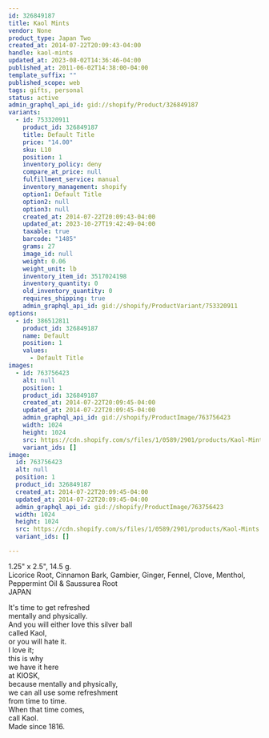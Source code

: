 ```yaml
---
id: 326849187
title: Kaol Mints
vendor: None
product_type: Japan Two
created_at: 2014-07-22T20:09:43-04:00
handle: kaol-mints
updated_at: 2023-08-02T14:36:46-04:00
published_at: 2011-06-02T14:38:00-04:00
template_suffix: ""
published_scope: web
tags: gifts, personal
status: active
admin_graphql_api_id: gid://shopify/Product/326849187
variants:
  - id: 753320911
    product_id: 326849187
    title: Default Title
    price: "14.00"
    sku: L10
    position: 1
    inventory_policy: deny
    compare_at_price: null
    fulfillment_service: manual
    inventory_management: shopify
    option1: Default Title
    option2: null
    option3: null
    created_at: 2014-07-22T20:09:43-04:00
    updated_at: 2023-10-27T19:42:49-04:00
    taxable: true
    barcode: "1485"
    grams: 27
    image_id: null
    weight: 0.06
    weight_unit: lb
    inventory_item_id: 3517024198
    inventory_quantity: 0
    old_inventory_quantity: 0
    requires_shipping: true
    admin_graphql_api_id: gid://shopify/ProductVariant/753320911
options:
  - id: 386512811
    product_id: 326849187
    name: Default
    position: 1
    values:
      - Default Title
images:
  - id: 763756423
    alt: null
    position: 1
    product_id: 326849187
    created_at: 2014-07-22T20:09:45-04:00
    updated_at: 2014-07-22T20:09:45-04:00
    admin_graphql_api_id: gid://shopify/ProductImage/763756423
    width: 1024
    height: 1024
    src: https://cdn.shopify.com/s/files/1/0589/2901/products/Kaol-Mints.jpeg?v=1406074185
    variant_ids: []
image:
  id: 763756423
  alt: null
  position: 1
  product_id: 326849187
  created_at: 2014-07-22T20:09:45-04:00
  updated_at: 2014-07-22T20:09:45-04:00
  admin_graphql_api_id: gid://shopify/ProductImage/763756423
  width: 1024
  height: 1024
  src: https://cdn.shopify.com/s/files/1/0589/2901/products/Kaol-Mints.jpeg?v=1406074185
  variant_ids: []

---
```


1.25" x 2.5", 14.5 g.  
Licorice Root, Cinnamon Bark, Gambier, Ginger, Fennel, Clove, Menthol, Peppermint Oil & Saussurea Root  
JAPAN

<!-- td {border: 1px solid #ccc;}br {mso-data-placement:same-cell;} -->

It's time to get refreshed  
mentally and physically.  
And you will either love this silver ball  
called Kaol,  
or you will hate it.  
I love it;  
this is why  
we have it here  
at KIOSK,  
because mentally and physically,  
we can all use some refreshment  
from time to time.  
When that time comes,  
call Kaol.  
Made since 1816.